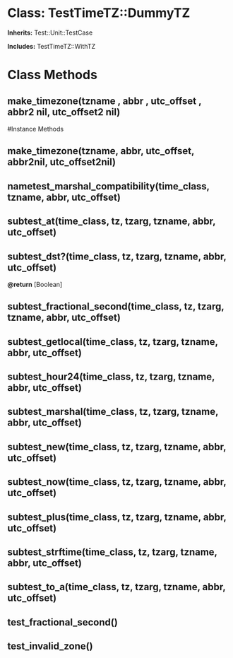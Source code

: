 # Class: TestTimeTZ::DummyTZ
**Inherits:** Test::Unit::TestCase
    
**Includes:** TestTimeTZ::WithTZ
  



# Class Methods
## make_timezone(tzname , abbr , utc_offset , abbr2 nil, utc_offset2 nil) [](#method-c-make_timezone)

#Instance Methods
## make_timezone(tzname, abbr, utc_offset, abbr2nil, utc_offset2nil) [](#method-i-make_timezone)

## nametest_marshal_compatibility(time_class, tzname, abbr, utc_offset) [](#method-i-nametest_marshal_compatibility)

## subtest_at(time_class, tz, tzarg, tzname, abbr, utc_offset) [](#method-i-subtest_at)

## subtest_dst?(time_class, tz, tzarg, tzname, abbr, utc_offset) [](#method-i-subtest_dst?)

**@return** [Boolean] 

## subtest_fractional_second(time_class, tz, tzarg, tzname, abbr, utc_offset) [](#method-i-subtest_fractional_second)

## subtest_getlocal(time_class, tz, tzarg, tzname, abbr, utc_offset) [](#method-i-subtest_getlocal)

## subtest_hour24(time_class, tz, tzarg, tzname, abbr, utc_offset) [](#method-i-subtest_hour24)

## subtest_marshal(time_class, tz, tzarg, tzname, abbr, utc_offset) [](#method-i-subtest_marshal)

## subtest_new(time_class, tz, tzarg, tzname, abbr, utc_offset) [](#method-i-subtest_new)

## subtest_now(time_class, tz, tzarg, tzname, abbr, utc_offset) [](#method-i-subtest_now)

## subtest_plus(time_class, tz, tzarg, tzname, abbr, utc_offset) [](#method-i-subtest_plus)

## subtest_strftime(time_class, tz, tzarg, tzname, abbr, utc_offset) [](#method-i-subtest_strftime)

## subtest_to_a(time_class, tz, tzarg, tzname, abbr, utc_offset) [](#method-i-subtest_to_a)

## test_fractional_second() [](#method-i-test_fractional_second)

## test_invalid_zone() [](#method-i-test_invalid_zone)


